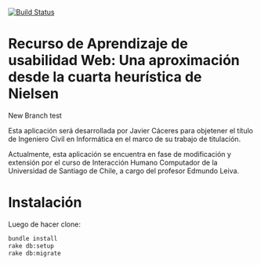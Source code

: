 [![Build Status](https://semaphoreci.com/api/v1/angerback/webforge/branches/master/badge.svg)](https://semaphoreci.com/angerback/webforge)
# Recurso de Aprendizaje de usabilidad Web: Una aproximación desde la cuarta heurística de Nielsen

New Branch test

Esta aplicación será desarrollada por Javier Cáceres para objetener el título de Ingeniero Civil en Informática en el marco de su trabajo de titulación.

Actualmente, esta aplicación se encuentra en fase de modificación y extensión por el curso de Interacción Humano Computador de la Universidad de Santiago de Chile, a cargo del profesor Edmundo Leiva.

Instalación
===========

Luego de hacer clone: 
```bash
bundle install
rake db:setup
rake db:migrate
```
